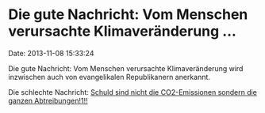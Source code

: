 Die gute Nachricht: Vom Menschen verursachte Klimaveränderung \...
==================================================================

Date: 2013-11-08 15:33:24

Die gute Nachricht: Vom Menschen verursachte Klimaveränderung wird
inzwischen auch von evangelikalen Republikanern anerkannt.

Die schlechte Nachricht: [Schuld sind nicht die CO2-Emissionen sondern
die ganzen
Abtreibungen!1!!](http://www.salon.com/2013/11/04/potential_senate_candidate_david_barton_explains_how_abortion_caused_climate_change/)
